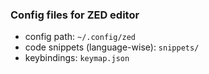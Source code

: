 ### Config files for ZED editor

- config path: `~/.config/zed`
- code snippets (language-wise): `snippets/`
- keybindings: `keymap.json`


